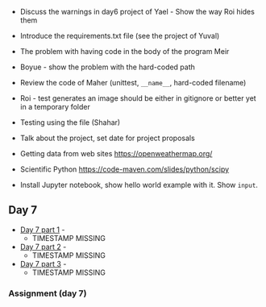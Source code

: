 * Discuss the warnings in day6 project of Yael - Show the way Roi hides them
* Introduce the requirements.txt file (see the project of Yuval)
* The problem with having code in the body of the program Meir
* Boyue - show the problem with the hard-coded path
* Review the code of Maher (unittest, `__name__`, hard-coded filename)
* Roi - test generates an image should be either in gitignore or better yet in a temporary folder
* Testing using the file (Shahar)


* Talk about the project, set date for project proposals

* Getting data from web sites https://openweathermap.org/

* Scientific Python https://code-maven.com/slides/python/scipy






* Install Jupyter notebook, show hello world example with it. Show `input`.




## Day 7

* [Day 7 part 1]() -
    * TIMESTAMP MISSING
* [Day 7 part 2]() -
    * TIMESTAMP MISSING
* [Day 7 part 3]() -
    * TIMESTAMP MISSING

### Assignment (day 7)


